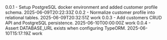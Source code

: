 0.0.1 - Setup PostgreSQL docker environment and added customer profile schema. 2025-06-09T20:22:33Z
0.0.2 - Normalize customer profile into relational tables. 2025-06-09T20:32:51Z work
0.0.3 - Add customers CRUD API and PostgreSQL persistence. 2025-06-10T00:00:00Z work
0.0.4 - Assert DATABASE_URL exists when configuring TypeORM. 2025-06-10T15:17:19Z work
